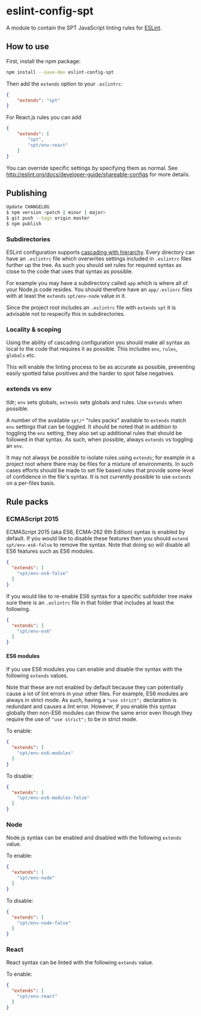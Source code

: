 # eslint-config-spt

A module to contain the SPT JavaScript linting rules for [ESLint](http://eslint.org/).

## How to use

First, install the npm package:

```bash
npm install --save-dev eslint-config-spt
```

Then add the `extends` option to your `.eslintrc`:

```json
{
    "extends": "spt"
}
```

For React.js rules you can add
```json
{
    "extends": [
        "spt",
        "spt/env-react"
    ]
}
```

You can override specific settings by specifying them as normal. See <http://eslint.org/docs/developer-guide/shareable-configs> for more details.

## Publishing

```bash
Update CHANGELOG
$ npm version <patch | minor | major>
$ git push --tags origin master
$ npm publish
```

### Subdirectories
ESLint configuration supports [cascading with hierarchy](http://eslint.org/docs/user-guide/configuring#configuration-cascading-and-hierarchy). Every directory can have an `.eslintrc` file which overwrites settings included in `.eslintrc` files further up the tree.  As such you should set rules for required syntax as close to the code that uses that syntax as possible.

For example you may have a subdirectory called `app` which is where all of your Node.js code resides.  You should therefore have an `app/.eslinrc` files with at least the `extends` `spt/env-node` value in it.

Since the project root includes an `.eslintrc` file with `extends` `spt` it is advisable not to respecify this in subdirectories.

### Locality & scoping
Using the ability of cascading configuration you should make all syntax as local to the code that requires it as possible.  This includes `env`, `rules`, `globals` etc.

This will enable the linting process to be as accurate as possible, preventing easily spotted false positives and the harder to spot false negatives.

### extends vs env
tldr; `env` sets globals, `extends` sets globals and rules. Use `extends` when possible.

A number of the available `spt/*` "rules packs" available to `extends` match `env` settings that can be toggled.  It should be noted that in addition to toggling the `env` setting, they also set up additional rules that should be followed in that syntax.  As such, when possible, always `extends` vs toggling an `env`.  

It may not always be possible to isolate rules using `extends`; for example in a  project root where there may be files for a mixture of environments.  In such cases efforts should be made to set file based rules that provide some level of confidence in the file's syntax.  It is not currently possible to use `extends` on a per-files basis.

Rule packs
------

### ECMAScript 2015
ECMAScript 2015 (aka ES6, ECMA-262 6th Edition) syntax is enabled by default.  If you would like to disable these features then you should `extend` `spt/env-es6-false` to remove the syntax.  Note that doing so will disable all ES6 features such as ES6 modules.

```json
{
  "extends": [
    "spt/env-es6-false"
  ]
}
```

If you would like to re-enable ES6 syntax for a specific subfolder tree make sure there is an `.eslintrc` file in that folder that includes at least the following.

```json
{
  "extends": [
    "spt/env-es6"
  ]
}
```

#### ES6 modules
If you use ES6 modules you can enable and disable the syntax with the following `extends` values.

Note that these are not enabled by default because they can potentially cause a lot of lint errors in your other files.  For example, ES6 modules are always in  strict mode.  As such, having a `"use strict";` declaration is redundant and causes a lint error.  However, if you enable this syntax globally then non-ES6 modules can throw the same error even though they require the use of `"use strict";` to be in strict mode.

To enable:
```json
{
  "extends": [
    "spt/env-es6-modules"
  ]
}
```

To disable:
```json
{
  "extends": [
    "spt/env-es6-modules-false"
  ]
}
```

### Node
Node.js syntax can be enabled and disabled with the following `extends` value.

To enable:
```json
{
  "extends": [
    "spt/env-node"
  ]
}
```

To disable:
```json
{
  "extends": [
    "spt/env-node-false"
  ]
}
```

### React
React syntax can be linted with the following `extends` value.

To enable:

```json
{
  "extends": [
    "spt/env-react"
  ]
}
```